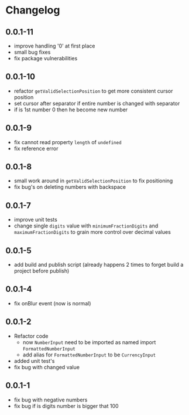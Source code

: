 # Changelog 
## 0.0.1-11
* improve handling '0' at first place
* small bug fixes
* fix package vulnerabilities

## 0.0.1-10
* refactor `getValidSelectionPosition` to get more consistent cursor position  
* set cursor after separator if entire number is changed with separator
* if is 1st number 0 then he become new number

## 0.0.1-9
* fix cannot read property `length` of `undefined`
* fix reference error

## 0.0.1-8
* small work around in `getValidSelectionPosition` to fix positioning  
* fix bug's on deleting numbers with backspace  

## 0.0.1-7
* improve unit tests
* change single `digits` value with `minimumFractionDigits` and `maximumFractionDigits` to grain more control over decimal values  

## 0.0.1-5
* add build and publish script (already happens 2 times to forget build a project before publish)

## 0.0.1-4
* fix onBlur event (now is normal)

## 0.0.1-2
* Refactor code
  * now `NumberInput` need to be imported as named import `FormattedNumberInput`
  * add alias for `FormattedNumberInput`  to be `CurrencyInput`
* added unit test's
* fix bug with changed value

## 0.0.1-1
* fix bug with negative numbers
* fix bug if is digits number is bigger that 100